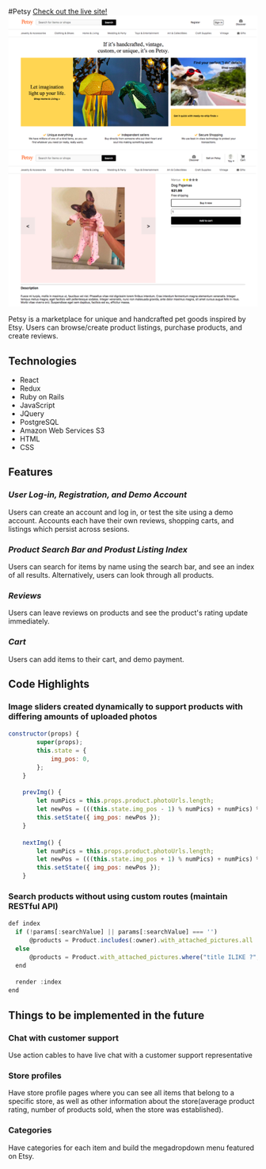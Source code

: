 #Petsy
[Check out the live site!](https://petsy-aa.herokuapp.com/#/)
![](splash.png)
![](indexitem.png)

Petsy is a marketplace for unique and handcrafted pet goods inspired by Etsy. Users can browse/create product listings, purchase products, and create reviews.



## Technologies

- React
- Redux
- Ruby on Rails
- JavaScript
- JQuery
- PostgreSQL
- Amazon Web Services S3
- HTML
- CSS

## Features
### _User Log-in, Registration, and Demo Account_

Users can create an account and log in, or test the site using a demo account. Accounts each have their own reviews, shopping carts, and listings which persist across sesions.

### _Product Search Bar and Produst Listing Index_

Users can search for items by name using the search bar, and see an index of all results. Alternatively, users can look through all products.

### _Reviews_

Users can leave reviews on products and see the product's rating update immediately.

### _Cart_

Users can add items to their cart, and demo payment.

## Code Highlights
### Image sliders created dynamically to support products with differing amounts of uploaded photos
```javascript
constructor(props) {
        super(props);
        this.state = {
            img_pos: 0,
        };
    }

    prevImg() {
        let numPics = this.props.product.photoUrls.length;
        let newPos = (((this.state.img_pos - 1) % numPics) + numPics) % numPics;
        this.setState({ img_pos: newPos });
    }

    nextImg() {
        let numPics = this.props.product.photoUrls.length;
        let newPos = (((this.state.img_pos + 1) % numPics) + numPics) % numPics;
        this.setState({ img_pos: newPos });
    }
```

### Search products without using custom routes (maintain RESTful API)
```javascript
def index
  if (!params[:searchValue] || params[:searchValue] === '')
      @products = Product.includes(:owner).with_attached_pictures.all
  else
      @products = Product.with_attached_pictures.where("title ILIKE ?", "#{params[:searchValue]}%")
  end
  
  render :index
end
```

## Things to be implemented in the future
### Chat with customer support
  Use action cables to have live chat with a customer support representative
### Store profiles
  Have store profile pages where you can see all items that belong to a specific store, as well as other information about the store(average product rating, number of products sold, when the store was established).
### Categories
  Have categories for each item and build the megadropdown menu featured on Etsy.
